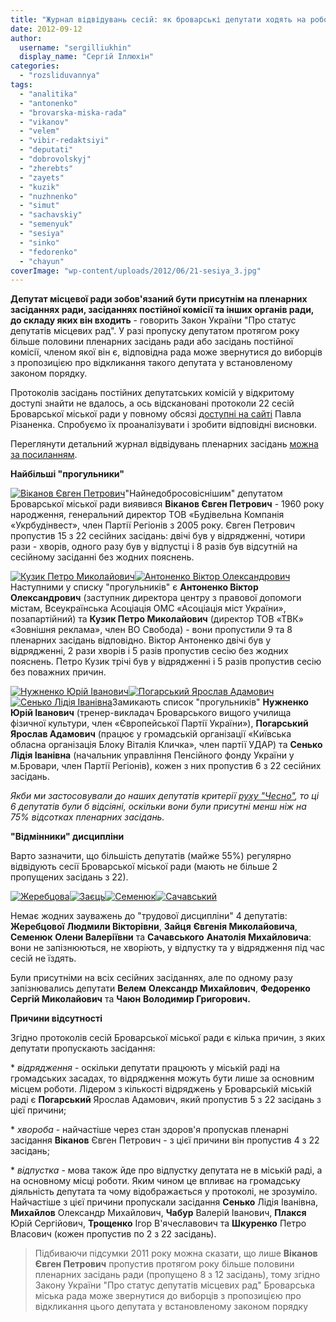 ```yaml
---
title: "Журнал відвідувань сесій: як броварські депутати ходять на роботу"
date: 2012-09-12
author: 
  username: "sergilliukhin"
  display_name: "Сергій Іллюхін"
categories: 
  - "rozsliduvannya"
tags: 
  - "analitika"
  - "antonenko"
  - "brovarska-miska-rada"
  - "vikanov"
  - "velem"
  - "vibir-redaktsiyi"
  - "deputati"
  - "dobrovolskyj"
  - "zherebts"
  - "zayets"
  - "kuzik"
  - "nuzhnenko"
  - "simut"
  - "sachavskiy"
  - "semenyuk"
  - "sesiya"
  - "sinko"
  - "fedorenko"
  - "chayun"
coverImage: "wp-content/uploads/2012/06/21-sesiya_3.jpg"
---
```


**Депутат місцевої ради зобов'язаний бути присутнім на пленарних засіданнях ради, засіданнях постійної комісії та інших органів ради, до складу яких він входить** - говорить Закон України "Про статус депутатів місцевих рад". У разі пропуску депутатом протягом року більше половини пленарних засідань ради або засідань постійної комісії, членом якої він є, відповідна рада може звернутися до виборців з пропозицією про відкликання такого депутата у встановленому законом порядку.

Протоколів засідань постійних депутатських комісій у відкритому доступі знайти не вдалось, а ось відскановані протоколи 22 сесій Броварської міської ради у повному обсязі [доступні на сайті](https://rizanenko.org/dokumenty-2/protokoly-sesij "Протоколи сесій") Павла Різаненка. Спробуємо їх проаналізувати і зробити відповідні висновки.

Переглянути детальний журнал відвідувань пленарних засідань [можна за посиланням](https://docs.google.com/spreadsheet/ccc?key=0AhE2NQlPHqm_dEJrVnhzN3MwclBWTEZGWE9GaWQ2WlE "Журнал відвідувань").

**Найбільші "прогульники"**

[![](https://mpz.brovary.org/wp-content/uploads/2012/08/11.png "Віканов Євген Петрович")](https://mpz.brovary.org/wp-content/uploads/2012/08/11.png)"Найнедобросовіснішим" депутатом Броварської міської ради виявився **Віканов Євген Петрович** - 1960 року народження, генеральний директор ТОВ «Будівельна Компанія «Укрбудінвест», член Партії Регіонів з 2005 року. Євген Петрович пропустив 15 з 22 сесійних засідань: двічі був у відрядженні, чотири рази - хворів, одного разу був у відпустці і 8 разів був відсутній на сесійному засіданні без жодних пояснень.

[![](https://mpz.brovary.org/wp-content/uploads/2012/08/24.png "Кузик Петро Миколайович")](https://mpz.brovary.org/wp-content/uploads/2012/08/24.png)[![](https://mpz.brovary.org/wp-content/uploads/2012/08/02.png "Антоненко Віктор Олександрович")](https://mpz.brovary.org/wp-content/uploads/2012/08/02.png)Наступними у списку "прогульників" є **Антоненко Віктор Олександрович** (заступник директора центру з правової допомоги містам, Всеукраїнська Асоціація ОМС «Асоціація міст України», позапартійний) та **Кузик Петро Миколайович** (директор ТОВ «ТВК» «Зовнішня реклама», член ВО Свобода) - вони пропустили 9 та 8 пленарних засідань відповідно. Віктор Антоненко двічі був у відрядженні, 2 рази хворів і 5 разів пропустив сесію без жодних пояснень. Петро Кузик трічі був у відрядженні і 5 разів пропустив сесію без поважних причин.

[![](https://mpz.brovary.org/wp-content/uploads/2012/08/27.png "Нужненко Юрій Іванович")](https://mpz.brovary.org/wp-content/uploads/2012/08/27.png)[![](https://mpz.brovary.org/wp-content/uploads/2012/08/311.png "Погарський Ярослав Адамович")](https://mpz.brovary.org/wp-content/uploads/2012/08/311.png)[![](https://mpz.brovary.org/wp-content/uploads/2012/08/35.png "Сенько Лідія Іванівна")](https://mpz.brovary.org/wp-content/uploads/2012/08/35.png)Замикають список "прогульників" **Нужненко Юрій Іванович** (тренер-викладач Броварського вищого училища фізичної культури, член «Європейської Партії України»), **Погарський Ярослав Адамович** (працює у громадській організації «Київська обласна організація Блоку Віталія Кличка», член партії УДАР) та **Сенько Лідія Іванівна** (начальник управління Пенсійного фонду України у м.Бровари, член Партії Регіонів), кожен з них пропустив 6 з 22 сесійних засідань.

_Якби ми застосовували до наших депутатів критерії [руху "Чесно"](https://www.chesno.org/ "Рух ЧЕСНО"), то ці 6 депутатів були б відсіяні, оскільки вони були присутні менш ніж на 75% відсотках пленарних засідань._

**"Відмінники" дисципліни**

Варто зазначити, що більшість депутатів (майже 55%) регулярно відвідують сесії Броварської міської ради (мають не більше 2 пропущених засідань з 22).

[![](https://mpz.brovary.org/wp-content/uploads/2012/08/15.png "Жеребцова")](https://mpz.brovary.org/wp-content/uploads/2012/08/15.png)[![](https://mpz.brovary.org/wp-content/uploads/2012/08/17.png "Заєць")](https://mpz.brovary.org/wp-content/uploads/2012/08/17.png)[![](https://mpz.brovary.org/wp-content/uploads/2012/08/19.png "Семенюк")](https://mpz.brovary.org/wp-content/uploads/2012/08/19.png)[![](https://mpz.brovary.org/wp-content/uploads/2012/08/34.png "Сачавський")](https://mpz.brovary.org/wp-content/uploads/2012/08/34.png)

Немає жодних зауважень до "трудової дисципліни" 4 депутатів: **Жеребцової** **Людмили Вікторівни**, **Зайця** **Євгенія Миколайовича**, **Семенюк** **Олени Валеріївни** та **Сачавського** **Анатолія Михайловича**: вони не запізнюються, не хворіють, у відпустку та у відрядження під час сесій не їздять.

Були присутніми на всіх сесійних засіданнях, але по одному разу запізнювались депутати **Велем** **Олександр Михайлович**, **Федоренко** **Сергій Миколайович** та **Чаюн** **Володимир Григорович.**

**Причини відсутності**

Згідно протоколів сесій Броварської міської ради є кілька причин, з яких депутати пропускають засідання:

\* _відрядження_ - оскільки депутати працюють у міській раді на громадських засадах, то відрядження можуть бути лише за основним місцем роботи. Лідером з кількості відряджень у Броварській міській раді є **Погарський** Ярослав Адамович, який пропустив 5 з 22 засідань з цієї причини;

\* _хвороба_ - найчастіше через стан здоров'я пропускав пленарні засідання **Віканов** Євген Петрович - з цієї причини він пропустив 4 з 22 засідань;

\* _відпустка_ - мова також йде про відпустку депутата не в міській раді, а на основному місці роботи. Яким чином це впливає на громадську діяльність депутата та чому відображається у протоколі, не зрозуміло. Найчастіше з цієї причини пропускали засідання **Сенько** Лідія Іванівна, **Михайлов** Олександр Михайлович, **Чабур** Валерій Іванович, **Плакся** Юрій Сергійович, **Трощенко** Ігор В'ячеславович та **Шкуренко** Петро Власович (кожен пропустив по 2 з 22 засідань).

> Підбиваючи підсумки 2011 року можна сказати, що лише **Віканов Євген Петрович** пропустив протягом року більше половини пленарних засідань ради (пропущено 8 з 12 засідань), тому згідно Закону України "Про статус депутатів місцевих рад" Броварська міська рада може звернутися до виборців з пропозицією про відкликання цього депутата у встановленому законом порядку
